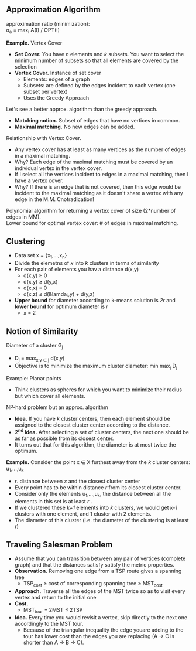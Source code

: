 ## Approximation Algorithm

approximation ratio (minimization):  
&sigma;<sub>a</sub> = max<sub>i</sub> A(I) / OPT(I)

__Example.__ Vertex Cover  
* __Set Cover.__ You have _n_ elements and _k_ subsets. You want to select the minimum number of subsets so that all elements are covered by the selection
* __Vertex Cover.__ Instance of set cover
  - Elements: edges of a graph
  - Subsets: are defined by the edges incident to each vertex (one subset per vertex)
  - Uses the Greedy Approach

Let's see a better approx. algorithm than the greedy approach.  
* __Matching notion.__ Subset of edges that have no vertices in common.
* __Maximal matching.__ No new edges can be added.

Relationship with Vertex Cover.  
* Any vertex cover has at least as many vertices as the number of edges in a maximal matching.
* Why? Each edge of the maximal matching must be covered by an individual vertex in the vertex cover.
* If I select all the vertices incident to edges in a maximal matching, then I have a vertex cover.
* Why? If there is an edge that is not covered, then this edge would be incident to the maximal matching as it doesn't share a vertex with any edge in the M.M. Cnotradication!

Polynomial algorithm for returning a vertex cover of size (2*number of edges in MM).  
Lower bound for optimal vertex cover: # of edges in maximal matching.

## Clustering  
* Data set x = {x<sub>1</sub>,...,x<sub>n</sub>}
* Divide the elemetns of _x_ into _k_ clusters in terms of similarity
* For each pair of elements you hav a distance d(x,y)
  - d(x,y) &ge; 0
  - d(x,y) &ge; d(y,x)
  - d(x,x) = 0
  - d(x,z) &le; d(&lamda;,y) + d(y,z)
* __Upper bound__ for diameter according to k-means solution is _2r_ and __lower bound__ for optimum diameter is _r_
    - x = 2

## Notion of Similarity
Diameter of a cluster G<sub>j</sub>  
* D<sub>j</sub> = max<sub>x,y &isin; j</sub> d(x,y)
* Objective is to minimize the maximum cluster diameter: min max<sub>j</sub> D<sub>j</sub>

Example: Planar points  
* Think clusters as spheres for which you want to minimize their radius but which cover all elements.

NP-hard problem but an approx. algorithm  
* __Idea.__ If you have _k_ cluster centers, then each element should be assigned to the closest cluster center according to the distance.
* __2<sup>nd</sup> Idea.__ After selecting a set of cluster centers, the next one should be as far as possible from its closest center.
* It turns out that for this algorithm, the diameter is at most twice the optimum.

__Example.__ Consider the point x &isin; X furthest away from the _k_ cluster centers: u<sub>1</sub>,...,u<sub>k</sub>  
* _r_. distance between _x_ and the closest cluster center
* Every point has to be within distance _r_ from its closest cluster center.
* Consider only the elements u<sub>1</sub>,...,u<sub>k</sub>, the distance between all the elements in this set is at least _r_ .
* If we clustered these _k+1_ elements into _k_ clusters, we would get _k-1_ clusters with one element, and 1 cluster with 2 elements.
* The diameter of this cluster (i.e. the diameter of the clustering is at least r)

## Traveling Salesman Problem
* Assume that you can transition between any pair of vertices (complete graph) and that the distances satisfy satisfy the metric properties.
* __Observation.__ Removing one edge from a TSP route gives a spanning tree
  - TSP<sub>cost</sub> &ge; cost of corresponding spanning tree &ge; MST<sub>cost</sub>
* __Approach.__ Traverse all the edges of the MST twice so as to visit every vertex and return to the initial one
* __Cost.__
  - MST<sub>tour</sub> = 2MST &le; 2TSP
* __Idea.__ Every time you would revisit a vertex, skip directly to the next one accordingly to the MST tour.
  - Because of the triangular inequality the edge youare adding to the tour has lower cost than the edges you are replacing (A &rarr; C is shorter than A &rarr; B &rarr; C).
